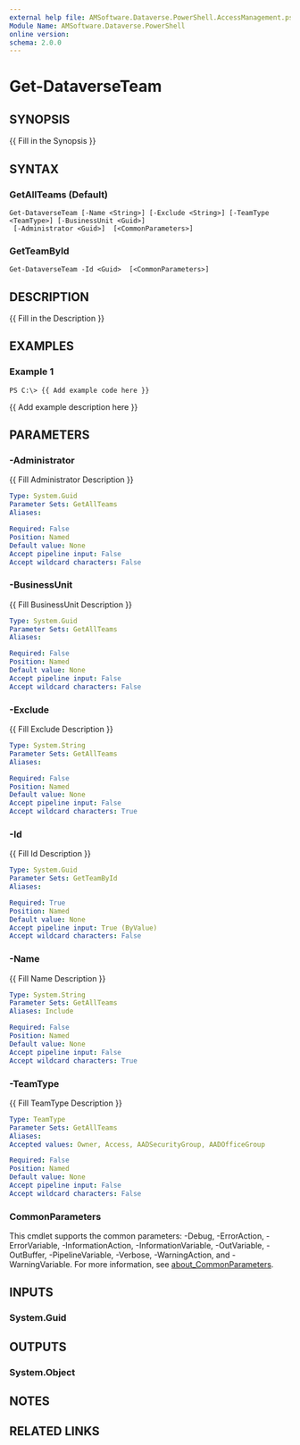 ```yaml
---
external help file: AMSoftware.Dataverse.PowerShell.AccessManagement.psm1-help.xml
Module Name: AMSoftware.Dataverse.PowerShell
online version:
schema: 2.0.0
---
```


# Get-DataverseTeam

## SYNOPSIS
{{ Fill in the Synopsis }}

## SYNTAX

### GetAllTeams (Default)
```
Get-DataverseTeam [-Name <String>] [-Exclude <String>] [-TeamType <TeamType>] [-BusinessUnit <Guid>]
 [-Administrator <Guid>]  [<CommonParameters>]
```

### GetTeamById
```
Get-DataverseTeam -Id <Guid>  [<CommonParameters>]
```

## DESCRIPTION
{{ Fill in the Description }}

## EXAMPLES

### Example 1
```
PS C:\> {{ Add example code here }}
```

{{ Add example description here }}

## PARAMETERS

### -Administrator
{{ Fill Administrator Description }}

```yaml
Type: System.Guid
Parameter Sets: GetAllTeams
Aliases:

Required: False
Position: Named
Default value: None
Accept pipeline input: False
Accept wildcard characters: False
```

### -BusinessUnit
{{ Fill BusinessUnit Description }}

```yaml
Type: System.Guid
Parameter Sets: GetAllTeams
Aliases:

Required: False
Position: Named
Default value: None
Accept pipeline input: False
Accept wildcard characters: False
```

### -Exclude
{{ Fill Exclude Description }}

```yaml
Type: System.String
Parameter Sets: GetAllTeams
Aliases:

Required: False
Position: Named
Default value: None
Accept pipeline input: False
Accept wildcard characters: True
```

### -Id
{{ Fill Id Description }}

```yaml
Type: System.Guid
Parameter Sets: GetTeamById
Aliases:

Required: True
Position: Named
Default value: None
Accept pipeline input: True (ByValue)
Accept wildcard characters: False
```

### -Name
{{ Fill Name Description }}

```yaml
Type: System.String
Parameter Sets: GetAllTeams
Aliases: Include

Required: False
Position: Named
Default value: None
Accept pipeline input: False
Accept wildcard characters: True
```

### -TeamType
{{ Fill TeamType Description }}

```yaml
Type: TeamType
Parameter Sets: GetAllTeams
Aliases:
Accepted values: Owner, Access, AADSecurityGroup, AADOfficeGroup

Required: False
Position: Named
Default value: None
Accept pipeline input: False
Accept wildcard characters: False
```

### CommonParameters
This cmdlet supports the common parameters: -Debug, -ErrorAction, -ErrorVariable, -InformationAction, -InformationVariable, -OutVariable, -OutBuffer, -PipelineVariable, -Verbose, -WarningAction, and -WarningVariable. For more information, see [about_CommonParameters](http://go.microsoft.com/fwlink/?LinkID=113216).

## INPUTS

### System.Guid
## OUTPUTS

### System.Object
## NOTES

## RELATED LINKS


